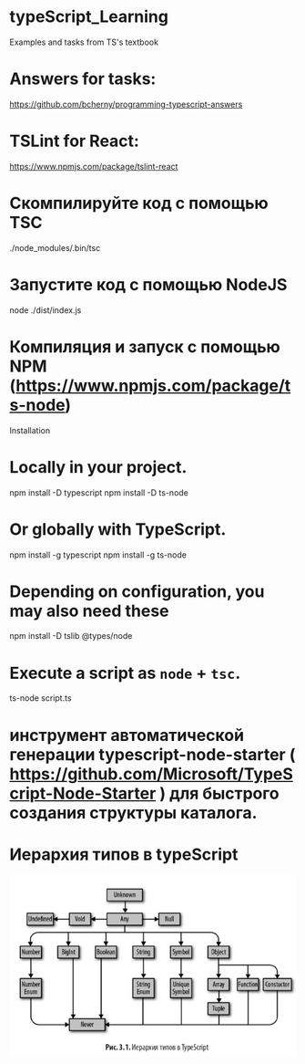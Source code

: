 # typeScript_Learning

Examples and tasks from TS's textbook

# Answers for tasks:

https://github.com/bcherny/programming-typescript-answers

# TSLint for React:

https://www.npmjs.com/package/tslint-react

# Скомпилируйте код с помощью TSC

./node_modules/.bin/tsc

# Запустите код с помощью NodeJS

node ./dist/index.js

# Компиляция и запуск с помощью NPM (https://www.npmjs.com/package/ts-node)

Installation

# Locally in your project.

npm install -D typescript
npm install -D ts-node

# Or globally with TypeScript.

npm install -g typescript
npm install -g ts-node

# Depending on configuration, you may also need these

npm install -D tslib @types/node

# Execute a script as `node` + `tsc`.

ts-node script.ts

# инструмент автоматической генерации typescript-node-starter ( https://github.com/Microsoft/TypeScript-Node-Starter ) для быстрого создания структуры каталога.

# Иерархия типов в typeScript

![Screenshot](types.png)
